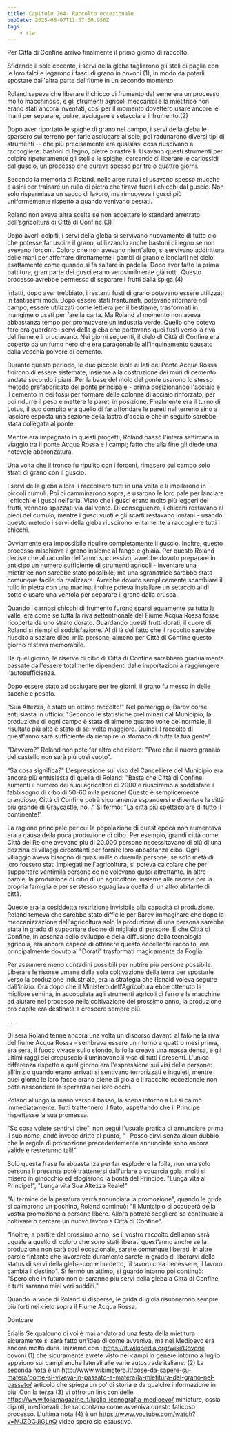 ```yaml
---
title: Capitolo 264- Raccolto eccezionale
pubDate: 2025-08-07T11:37:50.956Z
tags:
    - rtw
---
```





Per Città di Confine arrivò finalmente il primo giorno di raccolto.


Sfidando il sole cocente, i servi della gleba tagliarono gli steli di paglia con le loro falci e legarono i fasci di grano  in covoni (1), in modo da poterli spostare dall'altra parte del fiume in un secondo momento.


Roland sapeva che liberare il chicco di frumento dal seme era un processo molto macchinoso, e gli strumenti agricoli meccanici e la mietitrice non erano stati ancora inventati, così per il momento dovettero usare ancore le mani per separare, pulire, asciugare e setacciare il frumento.(2)


Dopo aver riportato le spighe di grano nel campo, i servi della gleba le sparsero sul terreno per farle asciugare al sole, poi radunarono diversi tipi di strumenti -- che più precisamente era qualsiasi cosa riuscivano a raccogliere: bastoni di legno, pietre o rastrelli. Usavano questi strumenti per colpire ripetutamente gli steli e le spighe, cercando di liberare le cariossidi dal guscio, un processo che durava spesso per tre o quattro giorni.


Secondo la memoria di Roland, nelle aree rurali si usavano spesso mucche e asini per trainare un rullo di pietra che tirava fuori i chicchi dal guscio. Non solo risparmiava un sacco di lavoro, ma rimuoveva i gusci più uniformemente rispetto a quando venivano pestati.


Roland non aveva altra scelta se non accettare lo standard arretrato dell’agricoltura di Città di Confine.(3)


Dopo averli colpiti, i servi della gleba si servivano nuovamente di tutto ciò che potesse far uscire il grano, utilizzando anche bastoni di legno se non avevano forconi. Coloro che non avevano nient'altro, si servivano addirittura delle mani per afferrare direttamente i gambi di grano e lanciarli nel cielo, esattamente come quando si fa saltare in padella. Dopo aver fatto la prima battitura, gran parte dei gusci erano verosimilmente già rotti. Questo processo avrebbe permesso di separare i frutti dalla spiga.(4)


Infatti, dopo aver trebbiato, i restanti fusti di grano potevano essere utilizzati in tantissimi modi. Dopo essere stati frantumati, potevano ritornare nel campo, essere utilizzati come lettiera per il bestiame, trasformati in mangime o usati per fare la carta. Ma Roland al momento non aveva abbastanza tempo per promuovere un'industria verde. Quello che poteva fare era guardare i servi della gleba che portavano quei fusti verso la riva del fiume e li bruciavano. Nei giorni seguenti, il cielo di Città di Confine era coperto da un fumo nero che era paragonabile all'inquinamento causato dalla vecchia polvere di cemento.


Durante questo periodo, le due piccole isole ai lati del Ponte Acqua Rossa finirono di essere sistemate, insieme alla costruzione dei muri di cemento andata secondo i piani. Per la base del molo del ponte usarono lo stesso metodo prefabbricato del ponte principale - prima posizionando l'acciaio e il cemento in dei fossi per formare delle colonne di acciaio rinforzato, per poi ridurre il peso e mettere le pareti in posizione. Finalmente era il turno di Lotus, il suo compito era quello di far affondare le pareti nel terreno sino a lasciare esposta una sezione della lastra d'acciaio che in seguito sarebbe stata collegata al ponte.


Mentre era impegnato in questi progetti, Roland passò l'intera settimana in viaggio tra il ponte Acqua Rossa e i campi; fatto che alla fine gli diede una notevole abbronzatura.


Una volta che il tronco fu ripulito con i forconi, rimasero sul campo solo strati di grano con il guscio.


I servi della gleba allora li raccolsero tutti in una volta e li impilarono in piccoli cumuli. Poi ci camminarono sopra, e usarono le loro pale per lanciare i chicchi e i gusci nell'aria. Visto che i gusci erano molto più leggeri dei frutti, vennero spazzati via dal vento. Di conseguenza, i chicchi restavano ai piedi del cumulo, mentre i gusci vuoti e gli scarti restavano lontani - usando questo metodo i servi della gleba riuscirono lentamente a raccogliere tutti i chicchi.


Ovviamente era impossibile ripulire completamente il guscio. Inoltre, questo processo mischiava il grano insieme al fango e ghiaia. Per questo Roland decise che al raccolto dell'anno successivo, avrebbe dovuto preparare in anticipo un numero sufficiente di strumenti agricoli - inventare una mietitrice non sarebbe stato possibile, ma una sgranatrice sarebbe stata comunque facile da realizzare. Avrebbe dovuto semplicemente scambiare il rullo in pietra con una macina, inoltre poteva installare un setaccio al di sotto e usare una ventola per separare il grano dalla crusca.


Quando i carnosi chicchi di frumento furono sparsi equamente su tutta la valle, era come se tutta la riva settentrionale del Fiume Acqua Rossa fosse ricoperta da uno strato dorato. Guardando questi frutti dorati, il cuore di Roland si riempì di soddisfazione. Al di là del fatto che il raccolto sarebbe riuscito a saziare dieci mila persone, almeno per Città di Confine questo giorno restava memorabile.


Da quel giorno, le riserve di cibo di Città di Confine sarebbero gradualmente passate dall'essere totalmente dipendenti dalle importazioni a raggiungere l'autosufficienza.


Dopo essere stato ad asciugare per tre giorni, il grano fu messo in delle sacche e pesato.


“Sua Altezza, è stato un ottimo raccolto!" Nel pomeriggio, Barov corse entusiasta in ufficio: "Secondo le statistiche preliminari dal Municipio, la produzione di ogni campo è stata di almeno quattro volte del normale, il risultato più alto è stato di sei volte maggiore. Quindi il raccolto di quest'anno sarà sufficiente da riempire lo stomaco di tutta la tua gente".


“Davvero?” Roland non poté far altro che ridere: "Pare che il nuovo granaio del castello non sarà più così vuoto".


“Sa cosa significa?" L'espressione sul viso del Cancelliere del Municipio era ancora più entusiasta di quella di Roland: "Basta che Città di Confine aumenti il numero dei suoi agricoltori di 2000 e riusciremo a soddisfare il fabbisogno di cibo di 50-60 mila persone! Questo è semplicemente grandioso, Città di Confine potrà sicuramente espandersi e diventare la città più grande di Graycastle, no..." Si fermò: "La città più spettacolare di tutto il continente!"


La ragione principale per cui la popolazione di quest'epoca non aumentava era a causa della poca produzione di cibo. Per esempio, grandi città come Città del Re che avevano più di 20.000 persone necessitavano di più di una dozzina di villaggi circostanti per fornire loro abbastanza cibo. Ogni villaggio aveva bisogno di quasi mille o duemila persone, se solo metà di loro fossero stati impiegati nell'agricoltura, si poteva calcolare che per supportare ventimila persone ce ne volevano quasi altrettante. In altre parole, la produzione di cibo di un agricoltore, insieme alle risorse per la propria famiglia e per se stesso eguagliava quella di un altro abitante di città.


Questo era la cosiddetta restrizione invisibile alla capacità di produzione. Roland temeva che sarebbe stato difficile per Barov immaginare che dopo la meccanizzazione dell'agricoltura solo la produzione di una persona sarebbe stata in grado di supportare decine di migliaia di persone. E che Città di Confine, in assenza dello sviluppo e della diffusione della tecnologia agricola, era ancora capace di ottenere questo eccellente raccolto, era principalmente dovuto ai "Dorati" trasformati magicamente da Foglia.


Per assumere meno contadini possibili per nutrire più persone possibile. Liberare le risorse umane dalla sola coltivazione della terra per spostarle verso la produzione industriale, era la strategia che Ronald voleva seguire dall'inizio. Ora dopo che il Ministero dell'Agricoltura ebbe ottenuto la migliore semina, in accoppiata agli strumenti agricoli di ferro e le macchine ad aiutare nel processo nella coltivazione del prossimo anno, la produzione pro capite era destinata a crescere sempre più.


...


Di sera Roland tenne ancora una volta un discorso davanti al falò nella riva del fiume Acqua Rossa - sembrava essere un ritorno a quattro mesi prima, era sera, il fuoco vivace sullo sfondo, la folla creava una massa densa, e gli ultimi raggi del crepuscolo illuminavano il viso di tutti i presenti. L'unica differenza rispetto a quel giorno era l'espressione sui visi delle persone: all'inizio quando erano arrivati si sentivano terrorizzati e inquieti, mentre quel giorno le loro facce erano piene di gioia e il raccolto eccezionale non poté nascondere la speranza nei loro occhi.


Roland allungo la mano verso il basso, la scena intorno a lui si calmò immediatamente. Tutti trattennero il fiato, aspettando che il Principe rispettasse la sua promessa.


“So cosa volete sentirvi dire", non seguì l'usuale pratica di annunciare prima il suo nome, andò invece dritto al punto, "- Posso dirvi senza alcun dubbio che le regole di promozione precedentemente annunciate sono ancora valide e resteranno tali!"


Solo questa frase fu abbastanza per far esplodere la folla, non una solo persona lì presente poté trattenersi dall'urlare a squarcia gola, molti si misero in ginocchio ed elogiarono la bontà del Principe. "Lunga vita al Principe!”, "Lunga vita Sua Altezza Reale!"


“Al termine della pesatura verrà annunciata la promozione", quando le grida si calmarono un pochino, Roland continuò: "Il Municipio si occuperà della vostra promozione a persone libere. Allora potrete scegliere se continuare a coltivare o cercare un nuovo lavoro a Città di Confine".


“Inoltre, a partire dal prossimo anno, se il vostro raccolto dell’anno sarà uguale a quello di coloro che sono stati liberati quest’anno anche se la produzione non sarà così eccezionale, sarete comunque liberati. In altre parole fintanto che lavorerete duramente sarete in grado di liberarvi dello status di servi della gleba-come ho detto, 'il lavoro crea benessere, il lavoro cambia il destino". Si fermò un attimo, si guardò intorno poi continuò: "Spero che in futuro non ci saranno più servi della gleba a Città di Confine, e tutti saranno miei veri sudditi."


Quando la voce di Roland si disperse, le grida di gioia risuonarono sempre più forti nel cielo sopra il Fiume Acqua Rossa.




Dontcare




Erialis Se qualcuno di voi è mai andato ad una festa della mietitura sicuramente si sarà fatto un'idea di come avveniva, ma nel Medioevo era ancora molto dura. Iniziamo con  i https://it.wikipedia.org/wiki/Covone covoni (1) che sicuramente avrete visto nei campi in genere intorno a luglio appaiono sui campi anche laterali alle varie autostrade italiane. (2) La seconda nota è un http://www.wikimatera.it/cose-da-sapere-su-matera/come-si-viveva-in-passato-a-matera/la-mietitura-del-grano-nel-passato/ articolo che spiega un po' di storia e da qualche informazione in più. Con la terza (3) vi offro un link con delle https://www.foliamagazine.it/luglio-iconografia-medioevo/ miniature, ossia dipinti, medioevali che raccontano come avveniva questo faticoso processo. L'ultima nota (4) è un https://www.youtube.com/watch?v=MJZDGJiGLnQ video spero sia esaustivo.
                                


                                




